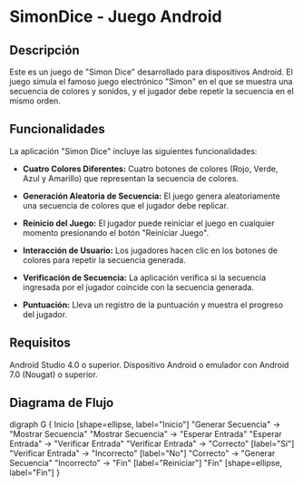 # SimonDice - Juego Android

## Descripción

Este es un juego de "Simon Dice" desarrollado para dispositivos Android. El juego simula el famoso juego electrónico "Simon" en el que se muestra una secuencia de colores y sonidos, y el jugador debe repetir la secuencia en el mismo orden.

## Funcionalidades

La aplicación "Simon Dice" incluye las siguientes funcionalidades:

- **Cuatro Colores Diferentes:** Cuatro botones de colores (Rojo, Verde, Azul y Amarillo) que representan la secuencia de colores.

- **Generación Aleatoria de Secuencia:** El juego genera aleatoriamente una secuencia de colores que el jugador debe replicar.

- **Reinicio del Juego:** El jugador puede reiniciar el juego en cualquier momento presionando el botón "Reiniciar Juego".

- **Interacción de Usuario:** Los jugadores hacen clic en los botones de colores para repetir la secuencia generada.

- **Verificación de Secuencia:** La aplicación verifica si la secuencia ingresada por el jugador coincide con la secuencia generada.

- **Puntuación:** Lleva un registro de la puntuación y muestra el progreso del jugador.

## Requisitos
Android Studio 4.0 o superior.
Dispositivo Android o emulador con Android 7.0 (Nougat) o superior.

## Diagrama de Flujo

digraph G {
    Inicio [shape=ellipse, label="Inicio"]
    "Generar Secuencia" -> "Mostrar Secuencia"
    "Mostrar Secuencia" -> "Esperar Entrada"
    "Esperar Entrada" -> "Verificar Entrada"
    "Verificar Entrada" -> "Correcto" [label="Sí"]
    "Verificar Entrada" -> "Incorrecto" [label="No"]
    "Correcto" -> "Generar Secuencia"
    "Incorrecto" -> "Fin" [label="Reiniciar"]
    "Fin" [shape=ellipse, label="Fin"]
}
